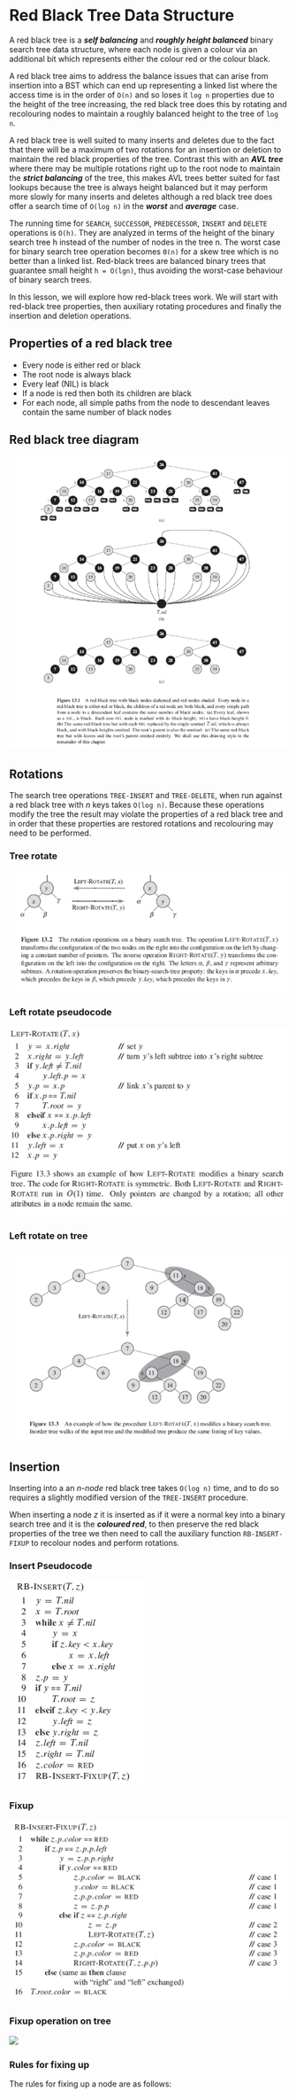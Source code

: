 # Red Black Tree Data Structure

A red black tree is a ***self balancing*** and ***roughly height balanced*** binary search tree data structure, where each node is given a colour via an additional bit which represents either the colour red or the colour black.

A red black tree aims to address the balance issues that can arise from insertion into a BST which can end up representing a linked list where the access time is in the order of `O(n)` and so loses it `log n` properties due to the height of the tree increasing, the red black tree does this by rotating and recolouring nodes to maintain a roughly balanced height to the tree of `log n`.

A red black tree is well suited to many inserts and deletes due to the fact that there will be a maximum of two rotations for an insertion or deletion to maintain the red black properties of the tree. Contrast this with an ***AVL tree*** where there may be multiple rotations right up to the root node to maintain the ***strict balancing*** of the tree, this makes AVL trees better suited for fast lookups because the tree is always height balanced but it may perform more slowly for many inserts and deletes although a red black tree does offer a search time of `O(log n)` in the ***worst*** and ***average*** case.

The running time for `SEARCH`, `SUCCESSOR`, `PREDECESSOR`, `INSERT` and `DELETE` operations is `O(h)`. They are analyzed in terms of the height of the binary search tree h instead of the number of nodes in the tree n. The worst case for binary search tree operation becomes `Θ(n)` for a skew tree which is no better than a linked list. Red-black trees are balanced binary trees that guarantee small height `h = O(lgn)`, thus avoiding the worst-case behaviour of binary search trees.

In this lesson, we will explore how red-black trees work. We will start with red-black tree properties, then auxiliary rotating procedures and finally the insertion and deletion operations.

## Properties of a red black tree

* Every node is either red or black
* The root node is always black
* Every leaf (NIL) is black
* If a node is red then both its children are black
* For each node, all simple paths from the node to descendant leaves contain the same number of black nodes

## Red black tree diagram

<p align="left">
  <img src="images/red_black_tree.PNG">
</p>

## Rotations

The search tree operations `TREE-INSERT` and `TREE-DELETE`, when run against a red black tree with *n* keys takes `O(log n)`. Because these operations modify the tree the result may violate the properties of a red black tree and in order that these properties are restored rotations and recolouring may need to be performed.

### Tree rotate

<p align="left">
  <img src="images/tree_rotate.PNG">
</p>

### Left rotate pseudocode

<p align="left">
  <img src="images/left_rotate_rb_tree.PNG">
</p>

### Left rotate on tree

<p align="left">
  <img src="images/left_rotate_full.PNG">
</p>

## Insertion

Inserting into a an *n-node* red black tree takes `O(log n)` time, and to do so requires a slightly modified version of the `TREE-INSERT` procedure.

When inserting a node *z* it is inserted as if it were a normal key into a binary search tree and it is the ***coloured red***, to then preserve the red black properties of the tree we then need to call the auxiliary function `RB-INSERT-FIXUP` to recolour nodes and perform rotations.

### Insert Pseudocode

<p align="left">
  <img src="images/rb_insert.PNG">
</p>

### Fixup

<p align="left">
  <img src="images/rb_fixup.PNG">
</p>

### Fixup operation on tree

<p align="left">
  <img src="images/rb_fixup_operation.PNG">
</p>

### Rules for fixing up

The rules for fixing up a node are as follows:



